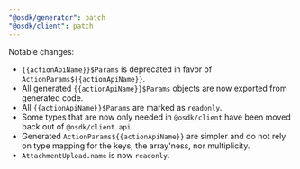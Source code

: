 ```yaml
---
"@osdk/generator": patch
"@osdk/client": patch
---
```


Notable changes:
- `{{actionApiName}}$Params` is deprecated in favor of `ActionParams${{actionApiName}}`.
- All generated `{{actionApiName}}$Params` objects are now exported from generated code.
- All `{{actionApiName}}$Params` are marked as `readonly`.
- Some types that are now only needed in `@osdk/client` have been moved back out of `@osdk/client.api`.
- Generated `ActionParams${{actionApiName}}` are simpler and do not rely on type mapping for the keys, the array'ness, nor multiplicity.
- `AttachmentUpload.name` is now `readonly`.
